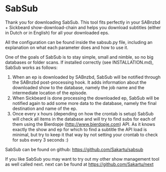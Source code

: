 SabSub
======

Thank you for downloading SabSub. This tool fits perfectly in your SABnzbd +
Sickbeard show-download-chain and helps you download subtitles (either in Dutch
or in English) for all your downloaded eps.

All the configuration can be found inside the sabsub.py file, including an
explanation on what each parameter does and how to use it.

One of the goals of SabSub is to stay simple, small and nimble, so no big
databases or folder scans. If installed correctly (see INSTALLATION.md), SabSub
works as follows:

1. When an ep is downloaded by SABnzbd, SabSub will be notified through the
   SABnzbd post-processing hook. It adds information about the downloaded show
   to the database, namely the job name and the intermediate location of the
   episode.
2. When Sickbeard is done processing the downloaded ep, SabSub will be notified
   again to add some more data to the database, namely the final destination
   and name of the ep.
3. Once every x hours (depending on how the crontab is setup) SabSub will check
   all items in the database and will try to find subs for each of them using the
   Bierdopje (http://www.bierdopje.com) API. As it knows exactly the show and ep
   for which to find a subtitle the API load is minimal, but try to keep it that
   way by not setting your crontab to check for subs every 3 seconds :)

SabSub can be found on github: https://github.com/Sakartu/sabsub

If you like SabSub you may want to try out my other show management tool as well
called next. next can be found at https://github.com/Sakartu/next
